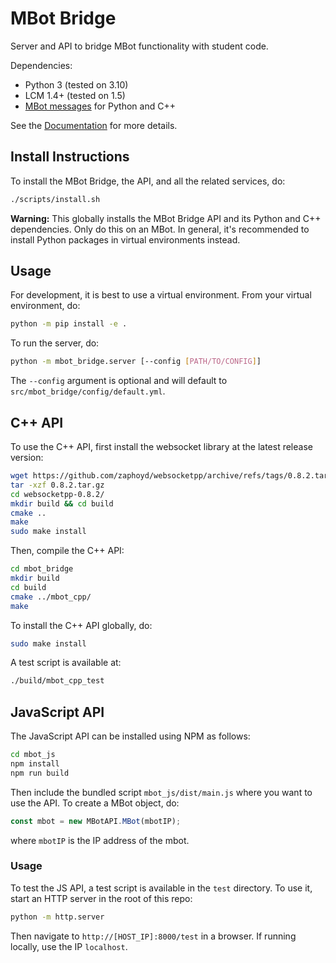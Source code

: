 # MBot Bridge

Server and API to bridge MBot functionality with student code.

Dependencies:
* Python 3 (tested on 3.10)
* LCM 1.4+ (tested on 1.5)
* [MBot messages](https://github.com/mbot-project/mbot_lcm_base) for Python and C++

See the [Documentation](docs/index.md) for more details.

## Install Instructions

To install the MBot Bridge, the API, and all the related services, do:
```bash
./scripts/install.sh
```

**Warning:** This globally installs the MBot Bridge API and its Python and C++ dependencies. Only do this on an MBot. In general, it's recommended to install Python packages in virtual environments instead.

## Usage

For development, it is best to use a virtual environment. From your virtual environment, do:
```bash
python -m pip install -e .
```

To run the server, do:
```bash
python -m mbot_bridge.server [--config [PATH/TO/CONFIG]]
```
The `--config` argument is optional and will default to `src/mbot_bridge/config/default.yml`.

## C++ API

To use the C++ API, first install the websocket library at the latest release version:
```bash
wget https://github.com/zaphoyd/websocketpp/archive/refs/tags/0.8.2.tar.gz
tar -xzf 0.8.2.tar.gz
cd websocketpp-0.8.2/
mkdir build && cd build
cmake ..
make
sudo make install
```
Then, compile the C++ API:
```bash
cd mbot_bridge
mkdir build
cd build
cmake ../mbot_cpp/
make
```
To install the C++ API globally, do:
```bash
sudo make install
```
A test script is available at:
```bash
./build/mbot_cpp_test
```

## JavaScript API

The JavaScript API can be installed using NPM as follows:
```bash
cd mbot_js
npm install
npm run build
```
Then include the bundled script `mbot_js/dist/main.js` where you want to use the API. To create a MBot object, do:
```javascript
const mbot = new MBotAPI.MBot(mbotIP);
```
where `mbotIP` is the IP address of the mbot.

### Usage

To test the JS API, a test script is available in the `test` directory. To use it, start an HTTP server in the root of this repo:
```bash
python -m http.server
```
Then navigate to `http://[HOST_IP]:8000/test` in a browser. If running locally, use the IP `localhost`.
